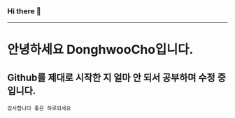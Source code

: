 ### Hi there 👋
---
# 안녕하세요 DonghwooCho입니다.
## Github를 제대로 시작한 지 얼마 안 되서 공부하며 수정 중입니다.
`감사합니다 좋은 하루되세요`


<!--
**DonghwooCho/DonghwooCho** is a ✨ _special_ ✨ repository because its `README.md` (this file) appears on your GitHub profile.

Here are some ideas to get you started:

- 🔭 I’m currently working on ...
- 🌱 I’m currently learning ...
- 👯 I’m looking to collaborate on ...
- 🤔 I’m looking for help with ...
- 💬 Ask me about ...
- 📫 How to reach me: ...
- 😄 Pronouns: ...
- ⚡ Fun fact: ...
-->
